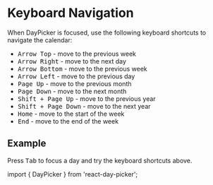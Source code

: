 # Keyboard Navigation

When DayPicker is focused, use the following keyboard shortcuts to navigate the calendar:

- <kbd>Arrow Top</kbd> - move to the previous week
- <kbd>Arrow Right</kbd> - move to the next day
- <kbd>Arrow Bottom</kbd> - move to the previous week
- <kbd>Arrow Left</kbd> - move to the previous day
- <kbd>Page Up</kbd> - move to the previous month
- <kbd>Page Down</kbd> - move to the next month
- <kbd>Shift + Page Up</kbd> - move to the previous year
- <kbd>Shift + Page Down</kbd> - move to the next year
- <kbd>Home</kbd> - move to the start of the week
- <kbd>End</kbd> - move to the end of the week

## Example

Press <kbd>Tab</kbd> to focus a day and try the keyboard shortcuts above.

import { DayPicker } from 'react-day-picker';

<DayPicker mode="single" />
